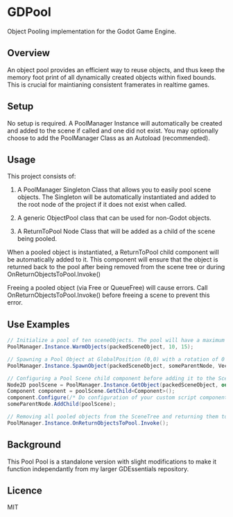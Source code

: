 GDPool
=================
Object Pooling implementation for the Godot Game Engine.

Overview
----
An object pool provides an efficient way to reuse objects, and thus keep the memory foot print of all dynamically created objects within fixed bounds. This is crucial for maintianing consistent framerates in realtime games.

Setup
----
No setup is required. A PoolManager Instance will automatically be created and added to the scene if called and one did not exist. You may optionally choose to add the PoolManager Class as an Autoload (recommended).

Usage
----
This project consists of:

1. A PoolManager Singleton Class that allows you to easily pool scene objects. The Singleton will be automatically instantiated and added to the root node of the project if it does not exist when called.

2. A generic ObjectPool class that can be used for non-Godot objects.

3. A ReturnToPool Node Class that will be added as a child of the scene being pooled.

When a pooled object is instantiated, a ReturnToPool child component will be automatically added to it. This component will ensure that the object is returned back to the pool after being removed from the scene tree or during OnReturnObjectsToPool.Invoke()

Freeing a pooled object (via Free or QueueFree) will cause errors. Call OnReturnObjectsToPool.Invoke() before freeing a scene to prevent this error.

Use Examples
----
```csharp
// Initialize a pool of ten sceneObjects. The pool will have a maximum size of 15 objects (setting a max size is optional).
PoolManager.Instance.WarmObjects(packedSceneObject, 10, 15);

// Spawning a Pool Object at GlobalPosition (0,0) with a rotation of 0 Radians.
PoolManager.Instance.SpawnObject(packedSceneObject, someParentNode, Vector2.Zero, 0f);

// Configuring a Pool Scene child component before adding it to the SceneTree.
Node2D poolScene = PoolManager.Instance.GetObject(packedSceneObject, out bool isRecycled) as Node2D;
Component component = poolScene.GetChild<Component>();
component.Configure(/* Do configuration of your custom script component here */);
someParentNode.AddChild(poolScene);

// Removing all pooled objects from the SceneTree and returning them to their Object Pools (Ex: useful before QueueFreeing a Scene)
PoolManager.Instance.OnReturnObjectsToPool.Invoke();
```

Background
---
This Pool Pool is a standalone version with slight modifications to make it function independantly from my larger GDEssentials repository.

Licence
---
MIT
